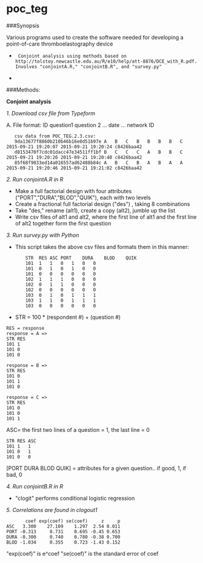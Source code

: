 # poc_teg

###Synopsis

Various programs used to create the software needed for developing a point-of-care thromboelastography device 
+      Conjoint analysis using methods based on http://tolstoy.newcastle.edu.au/R/e10/help/att-8876/DCE_with_R.pdf. Involves "conjointA.R," "conjointB.R", and "survey.py" 
+      



###Methods:

**Conjoint analysis**

*1. Download csv file from Typeform*

A.	File format: ID	question1	question 2	...	date  ...	network ID

       csv data from POC_TEG.2.3.csv: 
       9da13677f8860b210b46b16e0d51b97e	A	B	C	B	B	B	B	C	2015-09-21 19:20:07	2015-09-21 19:20:24	c8426baa42
       d8153470f7cdc01dacc47e34511ff1bf	B	C	C	C	A	B	B	C	2015-09-21 19:20:26	2015-09-21 19:20:40	c8426baa42
       85f68f9033ed14a016557ad62488b84c	A	B	C	B	A	B	A	A	2015-09-21 19:20:46	2015-09-21 19:21:02	c8426baa42
       

*2. Run conjointA.R in R*

  + Make a full factorial design with four attributes ("PORT","DURA","BLOD","QUIK"), 
each with two levels 
  + Create a fractional full factorial design ("des") , taking 8 combinations
  + Take "des," rename (alt1), create a copy (alt2), jumble up the list
  + Write csv files of alt1 and alt2, where the first line of alt1 and the first line of alt2 together form the first question
  

*3. Run survey.py with Python*
  + This script takes the above csv files and formats them in this manner:

```
       STR	RES	ASC	PORT	DURA	BLOD	QUIK
       101	1	1	0	1	0	0
       101	0	1	0	1	0	0
       101	0	0	0	0	0	0
       102	1	1	1	0	0	0
       102	0	1	1	0	0	0
       102	0	0	0	0	0	0
       103	0	1	0	1	1	1
       103	1	1	0	1	1	1
       103	0	0	0	0	0	0
```
  + STR = 100 * (respondent #) + (question #)
```
RES = response 
response = A => 
STR	RES
101	1
101	0	
101	0

response = B => 
STR	RES
101	0
101	1	
101	0

response = C => 
STR	RES
101	0
101	0	
101	1
```
ASC= the first two lines of a question = 1, the last line = 0 
```
STR	RES	ASC
101	1	1	
101	0	1	
101	0	0
```
[PORT	DURA	BLOD	QUIK] = attributes for a given question.. if good, 1, if bad, 0

*4. Run conjointB.R in R*

  + "clogit" performs conditional logistic regression 

*5. Correlations are found in clogout1* 

```
       coef exp(coef) se(coef)     z     p
ASC   3.300    27.109    1.297  2.54 0.011
PORT -0.313     0.731    0.695 -0.45 0.653
DURA -0.300     0.740    0.780 -0.38 0.700
BLOD -1.034     0.355    0.723 -1.43 0.152
```

"exp(coef)" is e^coef 
"se(coef)" is the standard error of coef 
